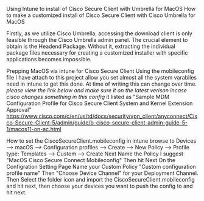 Using Intune to install of Cisco Secure Client with Umbrella for MacOS
How to make a customized install of Cisco Secure Client with Cisco Umbrella for MacOS

Firstly, as we utilize Cisco Umbrella, accessing the download client is only feasible through the Cisco Umbrella admin panel. The crucial element to obtain is the Headend Package. Without it, extracting the individual package files necessary for creating a customized installer with specific applications becomes impossible.



Prepping MacOS via intune for Cisco Secure Client
Using the mobileconfig file I have attach to this project allow you set almost all the system varabiles need in intune to get this done. At time of writing this can change over time. 
*please view the link below and make sure it on the latest verison incase cisco changes something in this config* it listed as "Sample MDM Configuration Profile for Cisco Secure Client System and Kernel Extension Approval"
https://www.cisco.com/c/en/us/td/docs/security/vpn_client/anyconnect/Cisco-Secure-Client-5/admin/guide/b-cisco-secure-client-admin-guide-5-1/macos11-on-ac.html

How to set the CiscoSecureClient.mobileconfig in intune
browse to Devices --> macOS --> Configuration profiles --> Create --> New Policy --> Profile type: Templates --> Custom --> Create
Next Name the Policy I suggest "MacOS Cisco Secure Connect Mobileconfig" Then hit Next
On the Configration Setting Page Name your Custom Policy "Custom configuration profile name" Then "Choose Device Channel" for your Deployment Channel.
Then Select the folder icon and import the CiscoSecureClient.mobileconfig and hit next, then choose your devices you want to push the config to and hit next.
